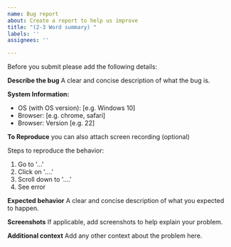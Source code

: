 ```yaml
---
name: Bug report
about: Create a report to help us improve
title: "(2-3 Word summary) "
labels: ''
assignees: ''

---
```


Before you submit please add the following details:

**Describe the bug**
A clear and concise description of what the bug is.

**System Information:**
 - OS (with OS version): [e.g. Windows 10]
 - Browser: [e.g. chrome, safari]
 - Browser: Version [e.g. 22]

**To Reproduce**
you can also attach screen recording (optional)

Steps to reproduce the behavior:
1. Go to '...'
2. Click on '....'
3. Scroll down to '....'
4. See error

**Expected behavior**
A clear and concise description of what you expected to happen.

**Screenshots**
If applicable, add screenshots to help explain your problem.

**Additional context**
Add any other context about the problem here.
